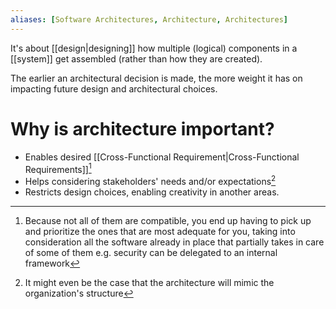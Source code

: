 ```yaml
---
aliases: [Software Architectures, Architecture, Architectures]
---
```


It's about [[design|designing]] how multiple (logical) components in a  [[system]] get assembled (rather than how they are created).

The earlier an architectural decision is made, the more weight it has on impacting future design and architectural choices.

# Why is architecture important?

- Enables desired  [[Cross-Functional Requirement|Cross-Functional Requirements]][^2]
- Helps considering stakeholders' needs and/or expectations[^1]
- Restricts design choices, enabling creativity in another areas.

[^1]: It might even be the case that the architecture will mimic the organization's structure
[^2]: Because not all of them are compatible, you end up having to pick up and prioritize the ones that are most adequate for you, taking into consideration all the software already in place that partially takes in care of some of them e.g. security can be delegated to an internal framework